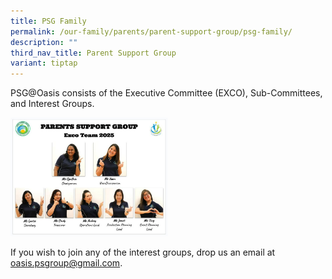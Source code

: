 ```yaml
---
title: PSG Family
permalink: /our-family/parents/parent-support-group/psg-family/
description: ""
third_nav_title: Parent Support Group
variant: tiptap
---
```

<p>PSG@Oasis consists of the Executive Committee (EXCO), Sub-Committees,
and Interest Groups.</p>
<div class="isomer-image-wrapper">
<img style="width: 50%;" height="auto" width="100%" alt="" src="/images/PSG_EXCO_2025.png">
</div>
<p>If you wish to join any of the interest groups, drop us an email at&nbsp;
<a href="mailto:oasis.psgroup@gmail.com" rel="noopener noreferrer nofollow" target="_blank">oasis.psgroup@gmail.com</a>.</p>